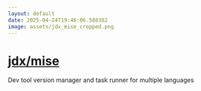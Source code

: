 ```yaml
---
layout: default
date: 2025-04-24T19:46:06.588382
image: assets/jdx_mise_cropped.png
---
```


# [jdx/mise](https://github.com/jdx/mise)

Dev tool version manager and task runner for multiple languages
